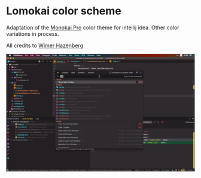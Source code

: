 # Lomokai color scheme

Adaptation of the [Monokai Pro](https://www.monokai.pro/) color theme for intellij idea. Other color variations in process.

All credits to [Wimer Hazenberg](https://www.monokai.nl/)

![Idea Screen](screen.jpg)
